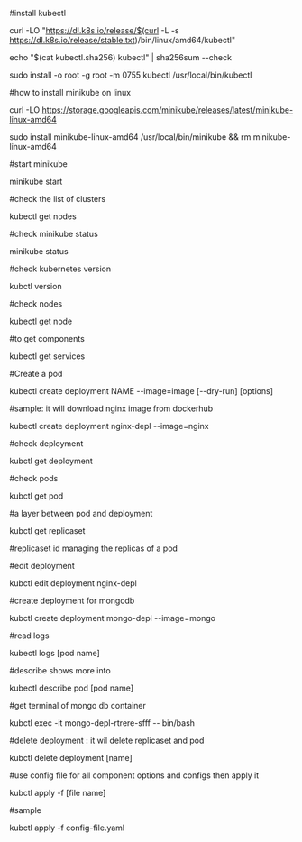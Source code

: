 #install kubectl

curl -LO "https://dl.k8s.io/release/$(curl -L -s https://dl.k8s.io/release/stable.txt)/bin/linux/amd64/kubectl"

echo "$(cat kubectl.sha256)  kubectl" | sha256sum --check

sudo install -o root -g root -m 0755 kubectl /usr/local/bin/kubectl


#how to install minikube on linux

curl -LO https://storage.googleapis.com/minikube/releases/latest/minikube-linux-amd64

sudo install minikube-linux-amd64 /usr/local/bin/minikube && rm minikube-linux-amd64

#start minikube

minikube start

#check the list of clusters

kubectl get nodes

#check minikube status

minikube status

#check kubernetes version

kubctl version

#check nodes

kubectl get node

#to get components

kubectl get services

#Create a pod

kubectl create deployment NAME --image=image [--dry-run] [options]

#sample: it will download nginx image from dockerhub

kubectl create deployment nginx-depl --image=nginx

#check deployment

kubctl get deployment

#check pods

kubctl get pod

#a layer between pod and deployment

kubctl get replicaset

#replicaset id managing the replicas of a pod

#edit deployment

kubctl edit deployment nginx-depl

#create deployment for mongodb

kubctl create deployment mongo-depl --image=mongo

#read logs

kubectl logs [pod name]

#describe shows more into

kubectl describe pod [pod name]

#get terminal of mongo db container

kubctl exec -it mongo-depl-rtrere-sfff -- bin/bash

#delete deployment : it wil delete replicaset and pod

kubctl delete deployment [name]

#use config file for all component options  and configs then apply it

kubctl apply -f [file name]

#sample

kubctl apply -f config-file.yaml

